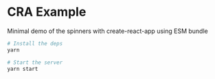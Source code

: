 # CRA Example

Minimal demo of the spinners with create-react-app using ESM bundle

```sh
# Install the deps
yarn

# Start the server
yarn start
```